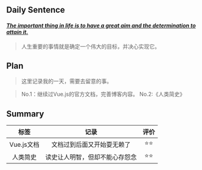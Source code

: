 ## **Daily Sentence**
#### <u>*The important thing in life is to have a great aim and the determination to attain it.*</u>
> 人生重要的事情就是确定一个伟大的目标，并决心实现它。

## **Plan**
>这里记录我的一天，需要去留意的事。

> No.1：继续过Vue.js的官方文档，完善博客内容。
> No.2:《人类简史》

## **Summary**
|    标签    |              记录              | 评价  |
| :--------: | :----------------------------: | :---: |
| Vue.js文档 |   文档过到后面又开始耍无赖了   |  ⭐⭐   |
|  人类简史  | 读史让人明智，但却不能心存怨念 |  ⭐⭐   |



